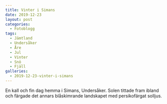 ```yaml
---
title: Vinter i Simans
date: 2019-12-23
layout: post
categories:
  - Fotoblogg
tags:
  - Jämtland
  - Undersåker
  - Åre
  - Jul
  - Vinter
  - Snö
  - Fjäll
galleries:
  - 2019-12-23-vinter-i-simans
---
```


En kall och fin dag hemma i Simans, Undersåker. Solen tittade fram ibland och färgade det annars blåskimrande landskapet med persikofärgat solljus.
